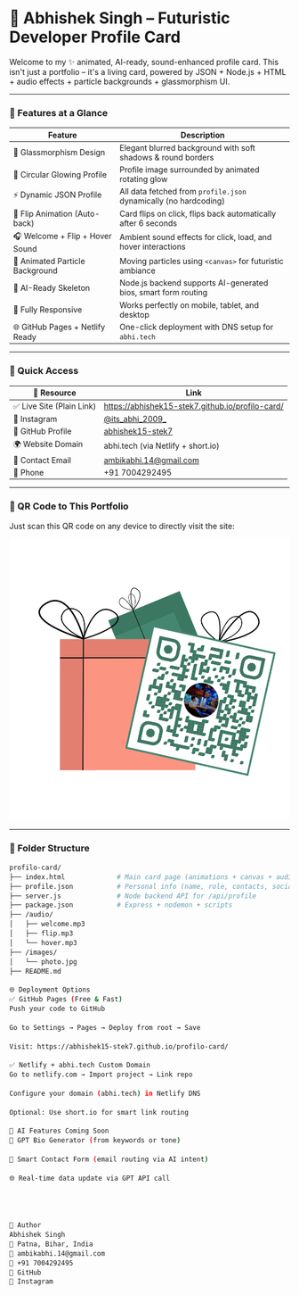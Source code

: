# 🚀 Abhishek Singh – Futuristic Developer Profile Card

Welcome to my ✨ animated, AI-ready, sound-enhanced profile card. This isn't just a portfolio – it's a living card, powered by JSON + Node.js + HTML + audio effects + particle backgrounds + glassmorphism UI.

---

### 🌟 Features at a Glance

| Feature                         | Description                                                                 |
|----------------------------------|-----------------------------------------------------------------------------|
| 🧊 Glassmorphism Design         | Elegant blurred background with soft shadows & round borders               |
| 📸 Circular Glowing Profile     | Profile image surrounded by animated rotating glow                         |
| ⚡ Dynamic JSON Profile         | All data fetched from `profile.json` dynamically (no hardcoding)           |
| 🔄 Flip Animation (Auto-back)  | Card flips on click, flips back automatically after 6 seconds              |
| 🎧 Welcome + Flip + Hover Sound | Ambient sound effects for click, load, and hover interactions              |
| 🌌 Animated Particle Background | Moving particles using `<canvas>` for futuristic ambiance                  |
| 🧠 AI-Ready Skeleton             | Node.js backend supports AI-generated bios, smart form routing             |
| 📲 Fully Responsive              | Works perfectly on mobile, tablet, and desktop                             |
| 🌐 GitHub Pages + Netlify Ready | One-click deployment with DNS setup for `abhi.tech`                        |

---

### 🔗 Quick Access

| 🔗 Resource                | Link |
|---------------------------|------|
| ✅ Live Site (Plain Link) | https://abhishek15-stek7.github.io/profilo-card/ |
| 📸 Instagram              | [@its_abhi_2009_](https://www.instagram.com/its_abhi_2009_/?utm_source=qr) |
| 🧠 GitHub Profile         | [abhishek15-stek7](https://github.com/abhishek15-stek7) |
| 🌍 Website Domain         | abhi.tech (via Netlify + short.io) |
| 🧾 Contact Email          | ambikabhi.14@gmail.com |
| 📱 Phone                  | +91 7004292495 |

---

### 📸 QR Code to This Portfolio

Just scan this QR code on any device to directly visit the site:

![QR Code to Portfolio](qr.png)

---

### 📁 Folder Structure

```bash
profilo-card/
├── index.html             # Main card page (animations + canvas + audio)
├── profile.json           # Personal info (name, role, contacts, socials)
├── server.js              # Node backend API for /api/profile
├── package.json           # Express + nodemon + scripts
├── /audio/
│   ├── welcome.mp3
│   ├── flip.mp3
│   └── hover.mp3
├── /images/
│   └── photo.jpg
├── README.md

🌐 Deployment Options
✅ GitHub Pages (Free & Fast)
Push your code to GitHub

Go to Settings → Pages → Deploy from root → Save

Visit: https://abhishek15-stek7.github.io/profilo-card/

✅ Netlify + abhi.tech Custom Domain
Go to netlify.com → Import project → Link repo

Configure your domain (abhi.tech) in Netlify DNS

Optional: Use short.io for smart link routing

🤖 AI Features Coming Soon
🧠 GPT Bio Generator (from keywords or tone)

📨 Smart Contact Form (email routing via AI intent)

🌐 Real-time data update via GPT API call




👤 Author
Abhishek Singh
📍 Patna, Bihar, India
📧 ambikabhi.14@gmail.com
📱 +91 7004292495
🔗 GitHub
📸 Instagram
